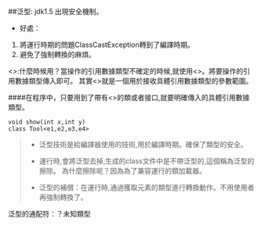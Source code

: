 ##泛型:
    jdk1.5  出現安全機制。
    
- 好處：
1. 將運行時期的問題ClassCastException轉到了編譯時期。
2. 避免了強制轉換的麻煩。

<>:什麼時候用？當操作的引用數據類型不確定的時候,就使用<>。將要操作的引用數據類型傳入即可。
其實<>就是一個用於接收具體引用數據類型的參數範圍。

####在程序中，只要用到了帶有<>的類或者接口,就要明確傳入的具體引用數據類型。
```$xslt
void show(int x,int y)
class Tool<e1,e2,e3,e4>
```
>>>
>- 泛型技術是給編譯器使用的技術,用於編譯時期。確保了類型的安全。
>
>- 運行時,會將泛型去掉,生成的class文件中是不帶泛型的,這個稱為泛型的擦除。
>為什麼擦除呢？因為為了兼容運行的類加載器。
>
>- 泛型的補償：在運行時,通過獲取元素的類型進行轉換動作。不用使用者再強制轉換了。


泛型的通配符：？未知類型